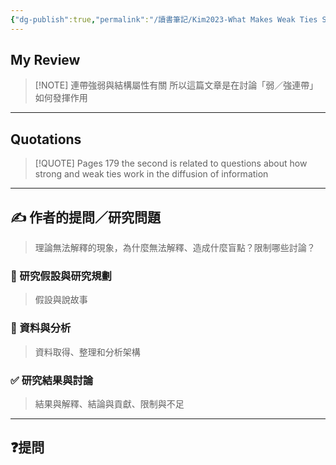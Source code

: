 ```yaml
---
{"dg-publish":true,"permalink":"/讀書筆記/Kim2023-What Makes Weak Ties Strong/所以這篇文章是在討論「弱／強連帶」如何發揮作用/","tags":["李樹論文"],"noteIcon":"3","created":"2025-06-02T20:10:01.000+08:00","updated":"2025-06-10T19:31:34.143+08:00"}
---
```











## My Review



> [!NOTE] 連帶強弱與結構屬性有關
>  所以這篇文章是在討論「弱／強連帶」如何發揮作用

---


## Quotations

> [!QUOTE] Pages  179
> the second is related to questions about how strong and weak ties work in the diffusion of information



---

## ✍️ 作者的提問／研究問題

> 理論無法解釋的現象，為什麼無法解釋、造成什麼盲點？限制哪些討論？


### 🎯 研究假設與研究規劃
> 假設與說故事


### 🔢 資料與分析
> 資料取得、整理和分析架構


### ✅ 研究結果與討論
> 結果與解釋、結論與貢獻、限制與不足


---
## ❓提問

















